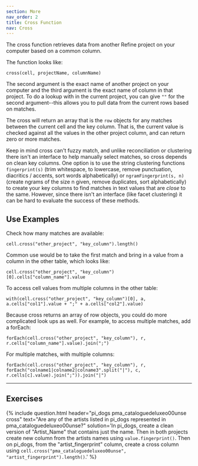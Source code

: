 ```yaml
---
section: More
nav_order: 2
title: Cross Function
nav: Cross
---
```


The cross function retrieves data from another Refine project on your computer based on a common column. 

The function looks like:

`cross(cell, projectName, columnName)`

The second argument is the exact name of another project on your computer and the third argument is the exact name of column in that project. 
To do a lookup with in the current project, you can give `""` for the second argument--this allows you to pull data from the current rows based on matches.

The cross will return an array that is the `row` objects for any matches between the current cell and the key column.
That is, the current value is checked against all the values in the other project column, and can return zero or more matches.

Keep in mind cross can't fuzzy match, and unlike reconciliation or clustering there isn't an interface to help manually select matches, so cross depends on clean key columns. 
One option is to use the string clustering functions `fingerprint(s)` (trim whitespace, to lowercase, remove punctuation, diacritics / accents, sort words alphabetically) or `ngramFingerprint(s, n)` (create ngrams of the size n given, remove duplicates, sort alphabetically) to create your key columns to find matches in text values that are *close* to the same.
However, since there isn't an interface (like facet clustering) it can be hard to evaluate the success of these methods.

## Use Examples

Check how many matches are available:

`cell.cross("other_project", "key_column").length()`

Common use would be to take the first match and bring in a value from a column in the other table, which looks like:

`cell.cross("other_project", "key_column")[0].cells["column_name"].value`

To access cell values from multiple columns in the other table: 

`with(cell.cross("other_project", "key_column")[0], a, a.cells["col1"].value + ";" + a.cells["col2"].value)`

Because cross returns an array of row objects, you could do more complicated look ups as well. 
For example, to access multiple matches, add a forEach:

`forEach(cell.cross("other_project", "key_column"), r, r.cells["column_name"].value).join(";")`

For multiple matches, with multiple columns: 

`forEach(cell.cross("other_project", "key_column"), r, forEach("colname1|colname2|colname3".split("|"), c, r.cells[c].value).join(";")).join("|")`

-------------

## Exercises 

{% include question.html header="pi_dogs pma_cataloguedeluxeo00unse cross"
text="Are any of the artists listed in pi_dogs represented in pma_cataloguedeluxeo00unse?"
solution='In pi_dogs, create a clean version of "Artist_Name" that contains just the name. 
Then in both projects create new column from the artists names using `value.fingerprint()`.
Then on pi_dogs, from the "artist_fingerprint" column, create a cross column using `cell.cross("pma_cataloguedeluxeo00unse", "artist_fingerprint").length()`.' %}
